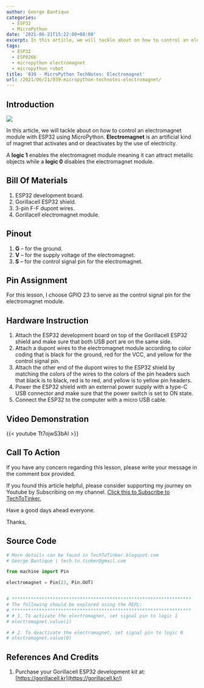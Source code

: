 ```yaml
---
author: George Bantique
categories:
  - ESP32
  - MicroPython
date: '2021-06-21T15:22:00+08:00'
excerpt: In this article, we will tackle about on how to control an electromagnet module with ESP32 using MicroPython. Electromagnet is an artificial kind of magnet that activates and or deactivates by the use of electricity.
tags:
  - ESP32
  - ESP8266
  - micropython electromagnet
  - micropython robot
title: '039 - MicroPython TechNotes: Electromagnet'
url: /2021/06/21/039-micropython-technotes-electromagnet/
---
```


## **Introduction**

![](/images/039-2B-2BMicroPython-2BTechNotes-2BElectromagnet.png)

In this article, we will tackle about on how to control an electromagnet module with ESP32 using MicroPython. **Electromagnet** is an artificial kind of magnet that activates and or deactivates by the use of electricity.

A **logic 1** enables the electromagnet module meaning it can attract metallic objects while a **logic 0** disables the electromagnet module.

## **Bill Of Materials**

1. ESP32 development board.
2. Gorillacell ESP32 shield.
3. 3-pin F-F dupont wires.
4. Gorillacell electromagnet module.

## **Pinout**

1. **G** – for the ground.
2. **V** – for the supply voltage of the electromagnet.
3. **S** – for the control signal pin for the electromagnet.

## **Pin Assignment**

For this lesson, I choose GPIO 23 to serve as the control signal pin for the electromagnet module.

## **Hardware Instruction**

1. Attach the ESP32 development board on top of the Gorillacell ESP32 shield and make sure that both USB port are on the same side.
2. Attach a dupont wires to the electromagnet module according to color coding that is black for the ground, red for the VCC, and yellow for the control signal pin.
3. Attach the other end of the dupont wires to the ESP32 shield by matching the colors of the wires to the colors of the pin headers such that black is to black, red is to red, and yellow is to yellow pin headers.
4. Power the ESP32 shield with an external power supply with a type-C USB connector and make sure that the power switch is set to ON state.
5. Connect the ESP32 to the computer with a micro USB cable.

## **Video Demonstration**

{{< youtube Tt7ojwS3bAI >}}

## **Call To Action**

If you have any concern regarding this lesson, please write your message in the comment box provided.

If you found this article helpful, please consider supporting my journey on Youtube by Subscribing on my channel. [Click this to Subscribe to TechToTinker.](https://www.youtube.com/c/TechToTinker?sub_confirmation=1)

Have a good days ahead everyone.

Thanks,

## **Source Code**

```py { lineNos="true" wrap="true" }
# More details can be found in TechToTinker.blogspot.com 
# George Bantique | tech.to.tinker@gmail.com

from machine import Pin

electromagnet = Pin(23, Pin.OUT)


# ******************************************************************
# The following should be explored using the REPL:
# ******************************************************************
# # 1. To activate the electromagnet, set signal pin to logic 1
# electromagnet.value(1)

# # 2. To deactivate the electromagnet, set signal pin to logic 0
# electromagnet.value(0)

```

## **References And Credits**

1. Purchase your Gorillacell ESP32 development kit at:
    [https://gorillacell.kr](https://gorillacell.kr/)

